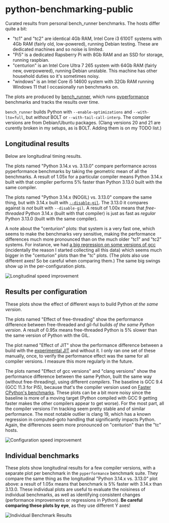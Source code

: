# python-benchmarking-public

Curated results from personal bench_runner benchmarks. The hosts differ
quite a bit:
 - "tc1" and "tc2" are identical 4Gb RAM, Intel Core i3 6100T systems with 4Gb RAM
   (fairly old, low-powered), running Debian testing. These are dedicated
   machines and so noise is limited.
 - "Pi5" is a dedicated Rapsberry Pi with 8Gb RAM and an SSD for storage,
   running raspbian.
 - "centurion" is an Intel Core Ultra 7 265 system with 64Gb RAM (fairly
   new, overpowered), running Debian unstable. This machine has other
   household duties so it's sometimes noisy.
 - "windows" is an Intel Core i5 14600 system with 32Gb RAM running Windows
   11 that I occasionally run benchmarks on.

The plots are produced by
[bench_runner](https://github.com/faster-cpython/bench_runner), which runs
[pyperformance](https://github.com/python/pyperformance) benchmarks and
tracks the results over time.

`bench_runner` builds Python with `--enable-optimizations` and
`--with-lto=full`, but _without_ BOLT or `--with-tail-call-interp`. The
compiler versions are from Debian/Ubuntu packages. (Clang versions 20 and 21 are
curently broken in my setups, as is BOLT. Adding them is on my TODO list.)

## Longitudinal results

Below are longitudinal timing results.

The plots named "Python 3.14.x vs. 3.13.0" compare performance across
pyperformance benchmarks by taking the geometric mean of all the benchmarks.
A result of 1.05x for a particular compiler means Python 3.14.x built with
that compiler performs 5% faster than Python 3.13.0 built with the same
compiler.

The plots named "Python 3.14.x (NOGIL) vs. 3.13.0" compare the same thing,
but with 3.14.x built with
[`--disable-gil`](https://peps.python.org/pep-0703/). The 3.13.0 it compares against
is _not_ built with `--disable-gil`. A result of 1.00x means that
_free-threaded_ Python 3.14.x (built with that compiler) is just as fast as
_regular_ Python 3.13.0 (built with the same compiler).

A note about the "centurion" plots: that system is a very fast one, which
seems to make the benchmarks very sensitive, making the performance
differences much more pronounced than on the much older "tc1" and "tc2"
systems. For instance, we had [a big regression on some versions of
gcc](https://github.com/python/cpython/issues/129987#issuecomment-2802989278)
(incidentally the reason I started collecting all this data) which seems
much bigger in the "centurion" plots than the "tc" plots. (The plots also
use different axes! So be careful when comparing them.) The same big swings
show up in the per-configuration plots.

![Longitudinal speed improvement](/longitudinal.svg)

## Results per configuration

These plots show the effect of different ways to build Python _at the same
version_.

The plots named "Effect of free-threading" show the performance difference
between free-threaded and gil-ful builds _of the same Python version_. A
result of 0.95x means free-threaded Python is 5% slower than the same
version of Python with the GIL.

The plot named "Effect of JIT" show the performance difference between a
build with the [experimental JIT](https://peps.python.org/pep-0744/) and
without it. I only ran one set of these manually, once, to verify the
performance effect was the same for all compiler versions. I measure this
more regularly in the future.

The plots named "Effect of gcc versions" and "clang versions" show the
performance difference between the same Python, built the same way (without
free-threading), using different _compilers_. The baseline is GCC 9.4 (GCC
11.3 for Pi5), because that's the compiler version used on [Faster CPython's
benchmarks](https://github.com/faster-cpython/benchmarking-public/). These
plots can be a bit more noisy since the baseline is more of a moving target
(Python compiled with GCC 9 getting faster makes the other compilers appear
to get worse). For the most part, all the compiler versions I'm tracking
seem pretty stable and of similar performance. The most notable outlier is
clang 19, which has a known regression in computed-goto handling that
significantly impacts Python. Again, the differences seem more pronounced on
"centurion" than the "tc" hosts.

![Configuration speed improvement](/configs.svg)

## Individual benchmarks

These plots show longitudinal results for a few compiler versions, with a
separate plot per benchmark in the `pyperformance` benchmark suite. They
compare the same thing as the longitudinal "Python 3.14.x vs. 3.13.0" plot
above: a result of 1.05x means that benchmark is 5% faster with 3.14.x than
3.13.0. These individual plots are useful to evaluate the noisiness of
individual benchmarks, as well as identifying consistent changes
(performance improvements or regressions in Python). **Be careful comparing
these plots by eye**, as they use different Y axes!

![Individual Benchmark Results](/benchmarks.svg)

